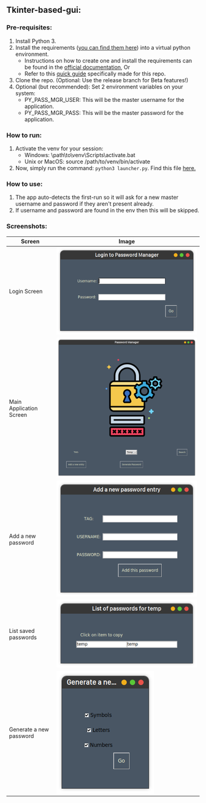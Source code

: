 ## Tkinter-based-gui:

### Pre-requisites:

1. Install Python 3.
2. Install the requirements ([you can find them here](pass-manager-tkinter/requirements.txt)) into a virtual python
   environment.
    - Instructions on how to create one and install the requirements can be found in
      the [official documentation](https://docs.python.org/3/tutorial/venv.html), Or
    - Refer to this [quick guide](guides/venv.md) specifically made for this repo.
3. Clone the repo. (Optional: Use the release branch for Beta features!)
4. Optional (but recommended): Set 2 environment variables on your system:
    - PY_PASS_MGR_USER: This will be the master username for the application.
    - PY_PASS_MGR_PASS: This will be the master password for the application.

### How to run:

1. Activate the venv for your session:
    - Windows: \path\to\venv\Scripts\activate.bat
    - Unix or MacOS: source /path/to/venv/bin/activate
2. Now, simply run the command: `python3 launcher.py`. Find this file [here.](pass-manager-tkinter/launcher.py)

### How to use:

1. The app auto-detects the first-run so it will ask for a new master username and password if they aren't present
   already.
2. If username and password are found in the env then this will be skipped.

### Screenshots:

| Screen                  | Image                                                                                              |
|-------------------------|----------------------------------------------------------------------------------------------------|
| Login Screen            | ![Login Screen](screenshots/tkinter-gui/login_window.png "Login Screen")                           |
| Main Application Screen | ![Main App Screen](screenshots/tkinter-gui/main_app_window.png "Main App Screen")                  |
| Add a new password      | ![Add a new password](screenshots/tkinter-gui/add_new_password_window.png "Add a new password")    |
| List saved passwords    | ![List saved passwords](screenshots/tkinter-gui/list_passwords_window.png "List saved passwords")  |
| Generate a new password | ![Generate a password](screenshots/tkinter-gui/generate_password_window.png "Generate a password") |
